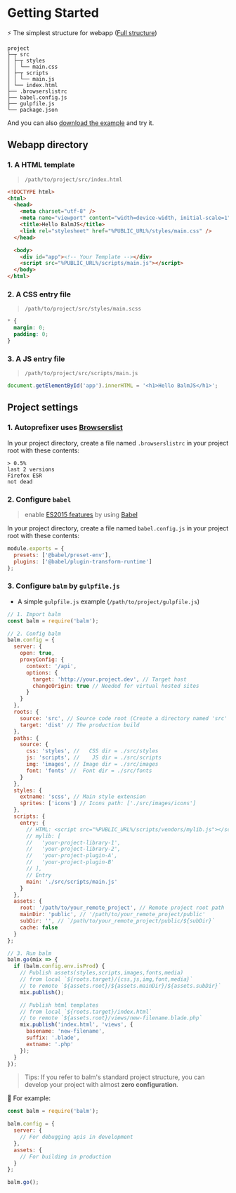# Getting Started

:zap: The simplest structure for webapp ([Full structure](structure.md))

```
project
├─┬ src
│ ├─┬ styles
│ │ └── main.css
│ ├─┬ scripts
│ │ └── main.js
│ └── index.html
├── .browserslistrc
├── babel.config.js
├── gulpfile.js
└── package.json
```

And you can also [download the example](http://balmjs.com/balm-example.zip) and try it.

## Webapp directory

### 1. A HTML template

> `/path/to/project/src/index.html`

```html
<!DOCTYPE html>
<html>
  <head>
    <meta charset="utf-8" />
    <meta name="viewport" content="width=device-width, initial-scale=1" />
    <title>Hello BalmJS</title>
    <link rel="stylesheet" href="%PUBLIC_URL%/styles/main.css" />
  </head>

  <body>
    <div id="app"><!-- Your Template --></div>
    <script src="%PUBLIC_URL%/scripts/main.js"></script>
  </body>
</html>
```

### 2. A CSS entry file

> `/path/to/project/src/styles/main.scss`

```scss
* {
  margin: 0;
  padding: 0;
}
```

### 3. A JS entry file

> `/path/to/project/src/scripts/main.js`

```js
document.getElementById('app').innerHTML = '<h1>Hello BalmJS</h1>';
```

## Project settings

### 1. Autoprefixer uses [Browserslist](https://github.com/ai/browserslist#queries)

In your project directory, create a file named `.browserslistrc` in your project root with these contents:

```
> 0.5%
last 2 versions
Firefox ESR
not dead
```

### 2. Configure `babel`

> enable [ES2015 features](https://babeljs.io/docs/en/learn) by using [Babel](https://babeljs.io/)

In your project directory, create a file named `babel.config.js` in your project root with these contents:

```js
module.exports = {
  presets: ['@babel/preset-env'],
  plugins: ['@babel/plugin-transform-runtime']
};
```

### 3. Configure `balm` by `gulpfile.js`

- A simple `gulpfile.js` example (`/path/to/project/gulpfile.js`)

```js
// 1. Import balm
const balm = require('balm');

// 2. Config balm
balm.config = {
  server: {
    open: true,
    proxyConfig: {
      context: '/api',
      options: {
        target: 'http://your.project.dev', // Target host
        changeOrigin: true // Needed for virtual hosted sites
      }
    }
  },
  roots: {
    source: 'src', // Source code root (Create a directory named 'src' in project)
    target: 'dist' // The production build
  },
  paths: {
    source: {
      css: 'styles', //   CSS dir = ./src/styles
      js: 'scripts', //    JS dir = ./src/scripts
      img: 'images', // Image dir = ./src/images
      font: 'fonts' //  Font dir = ./src/fonts
    }
  },
  styles: {
    extname: 'scss', // Main style extension
    sprites: ['icons'] // Icons path: ['./src/images/icons']
  },
  scripts: {
    entry: {
      // HTML: <script src="%PUBLIC_URL%/scripts/vendors/mylib.js"></script>
      // mylib: [
      //   'your-project-library-1',
      //   'your-project-library-2',
      //   'your-project-plugin-A',
      //   'your-project-plugin-B'
      // ],
      // Entry
      main: './src/scripts/main.js'
    }
  },
  assets: {
    root: '/path/to/your_remote_project', // Remote project root path
    mainDir: 'public', // '/path/to/your_remote_project/public'
    subDir: '', // `/path/to/your_remote_project/public/${subDir}`
    cache: false
  }
};

// 3. Run balm
balm.go(mix => {
  if (balm.config.env.isProd) {
    // Publish assets(styles,scripts,images,fonts,media)
    // from local `${roots.target}/{css,js,img,font,media}`
    // to remote `${assets.root}/${assets.mainDir}/${assets.subDir}`
    mix.publish();

    // Publish html templates
    // from local `${roots.target}/index.html`
    // to remote `${assets.root}/views/new-filename.blade.php`
    mix.publish('index.html', 'views', {
      basename: 'new-filename',
      suffix: '.blade',
      extname: '.php'
    });
  }
});
```

> Tips: If you refer to balm's standard project structure, you can develop your project with almost **zero configuration**.

:chestnut: For example:

```js
const balm = require('balm');

balm.config = {
  server: {
    // For debugging apis in development
  },
  assets: {
    // For building in production
  }
};

balm.go();
```
